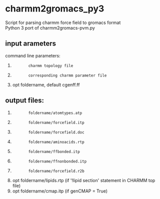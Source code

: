 # charmm2gromacs_py3

Script for parsing charmm force field to gromacs format  
Python 3 port of charmm2gromacs-pvm.py  

## input arameters
command line parameters:  
1.            charmm topology file  
2.            corresponding charmm parameter file  
3.    opt      foldername, default cgenff.ff  

## output files:
1.            foldername/atomtypes.atp  
2.            foldername/forcefield.itp  
3.            foldername/forcefield.doc  
4.            foldername/aminoacids.rtp  
5.            foldername/ffbonded.itp  
6.            foldername/ffnonbonded.itp  
7.            foldername/forcefield.r2b  
8.    opt     foldername/lipids.rtp    (if '!lipid section' statement in CHARMM top file)  
9.    opt     foldername/cmap.itp      (if genCMAP = True)  
